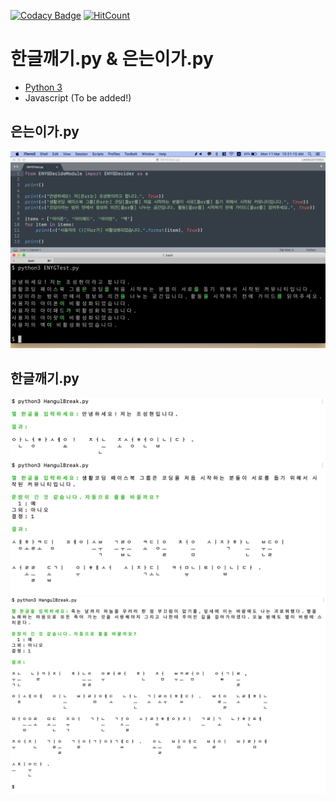 [![Codacy Badge](https://api.codacy.com/project/badge/Grade/b3504707702a491bb4a40ad495a55cd6)](https://app.codacy.com/app/anaclumos/hangulbreak?utm_source=github.com&utm_medium=referral&utm_content=anaclumos/hangulbreak&utm_campaign=Badge_Grade_Dashboard) [![HitCount](http://hits.dwyl.io/anaclumos/hangulbreak.svg)](http://hits.dwyl.io/anaclumos/hangulbreak)

# 한글깨기.py & 은는이가.py

  * [Python 3](Python)
  * Javascript (To be added!)

## 은는이가.py

![demo3](assets/demo3.png)

## 한글깨기.py

![demo1.png](assets/demo1.png)
![demo2.png](assets/demo2.png)